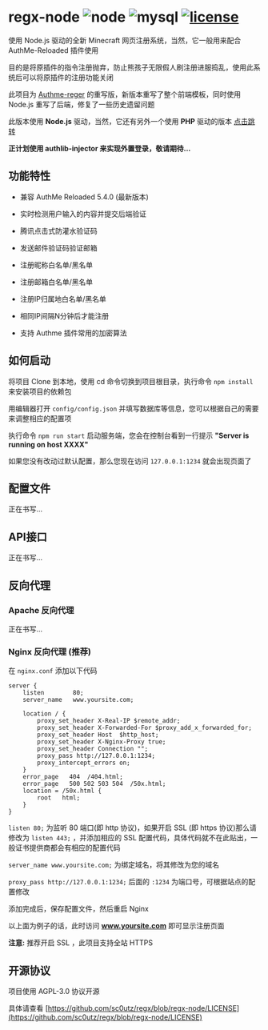 # regx-node ![node](https://img.shields.io/badge/node-%3E%3D6.14.3-blue.svg) ![mysql](https://img.shields.io/badge/MySQL-%3E%3D5.4-blue.svg) [![license](https://img.shields.io/badge/license-AGPL--3.0-brightgreen.svg)](https://github.com/sc0utz/regx/blob/regx-node/LICENSE)

使用 Node.js 驱动的全新 Minecraft 网页注册系统，当然，它一般用来配合 AuthMe-Reloaded 插件使用

目的是将原插件的指令注册抛弃，防止熊孩子无限假人刷注册进服捣乱，使用此系统后可以将原插件的注册功能关闭

此项目为 [Authme-reger](https://github.com/sc0utz/Authme-Reger) 的重写版，新版本重写了整个前端模板，同时使用 Node.js 重写了后端，修复了一些历史遗留问题

此版本使用 __Node.js__ 驱动，当然，它还有另外一个使用 __PHP__ 驱动的版本 [点击跳转](https://github.com/sc0utz/regx/tree/regx-php)

__正计划使用 authlib-injector 来实现外置登录，敬请期待...__

## 功能特性

* 兼容 AuthMe Reloaded 5.4.0 (最新版本)

* 实时检测用户输入的内容并提交后端验证

* 腾讯点击式防灌水验证码

* 发送邮件验证码验证邮箱

* 注册昵称白名单/黑名单

* 注册邮箱白名单/黑名单

* 注册IP归属地白名单/黑名单

* 相同IP间隔N分钟后才能注册

* 支持 Authme 插件常用的加密算法

## 如何启动

将项目 Clone 到本地，使用 cd 命令切换到项目根目录，执行命令 `npm install` 来安装项目的依赖包

用编辑器打开 `config/config.json` 并填写数据库等信息，您可以根据自己的需要来调整相应的配置项

执行命令 `npm run start` 启动服务端，您会在控制台看到一行提示 __"Server is running on host XXXX"__

如果您没有改动过默认配置，那么您现在访问 `127.0.0.1:1234` 就会出现页面了

## 配置文件

正在书写...

## API接口

正在书写...

## 反向代理

### Apache 反向代理

正在书写...

### Nginx 反向代理 (推荐)

在 `nginx.conf` 添加以下代码

```
server {
    listen        80;
    server_name   www.yoursite.com;

    location / {
        proxy_set_header X-Real-IP $remote_addr;
        proxy_set_header X-Forwarded-For $proxy_add_x_forwarded_for;
        proxy_set_header Host  $http_host;
        proxy_set_header X-Nginx-Proxy true;
        proxy_set_header Connection "";
        proxy_pass http://127.0.0.1:1234;
        proxy_intercept_errors on;
    }
    error_page   404  /404.html;
    error_page   500 502 503 504  /50x.html;
    location = /50x.html {
        root   html;
    }
}
```

`listen 80;` 为监听 80 端口(即 http 协议)，如果开启 SSL (即 https 协议)那么请修改为 `listen 443;` ，并添加相应的 SSL 配置代码，具体代码就不在此贴出，一般证书提供商都会有相应的配置代码

`server_name www.yoursite.com;` 为绑定域名，将其修改为您的域名

`proxy_pass http://127.0.0.1:1234;` 后面的 `:1234` 为端口号，可根据站点的配置修改

添加完成后，保存配置文件，然后重启 Nginx

以上面为例子的话，此时访问 __www.yoursite.com__ 即可显示注册页面

__注意:__ 推荐开启 SSL ，此项目支持全站 HTTPS

## 开源协议

项目使用 AGPL-3.0 协议开源

具体请查看 [https://github.com/sc0utz/regx/blob/regx-node/LICENSE](https://github.com/sc0utz/regx/blob/regx-node/LICENSE)

